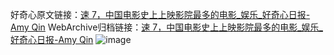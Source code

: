 好奇心原文链接：[速 7，中国电影史上上映影院最多的电影_娱乐_好奇心日报-Amy Qin](https://www.qdaily.com/articles/9083.html)
WebArchive归档链接：[速 7，中国电影史上上映影院最多的电影_娱乐_好奇心日报-Amy Qin](http://web.archive.org/web/20170430002153/http://www.qdaily.com:80/articles/9083.html)
![image](http://ww3.sinaimg.cn/large/007d5XDpgy1g3ve7izd7lj30u03seb29)